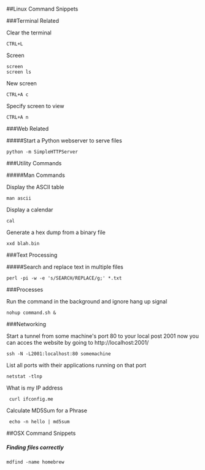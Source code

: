 ##Linux Command Snippets

###Terminal Related

Clear the terminal

    CTRL+L

Screen

    screen
    screen ls
    
New screen

    CTRL+A c

Specify screen to view

    CTRL+A n

###Web Related

#####Start a Python webserver to serve files

    python -m SimpleHTTPServer

###Utility Commands

#####Man Commands

Display the ASCII table

    man ascii
    
Display a calendar

    cal
    
Generate a hex dump from a binary file

    xxd blah.bin

###Text Processing

#####Search and replace text in multiple files

    perl -pi -w -e 's/SEARCH/REPLACE/g;' *.txt
    
###Processes

Run the command in the background and ignore hang up signal

    nohup command.sh &

###Networking

Start a tunnel from some machine's port 80 to your local post 2001 now you can acces the website by going to http://localhost:2001/

    ssh -N -L2001:localhost:80 somemachine

List all ports with their applications running on that port

    netstat -tlnp

What is my IP address

     curl ifconfig.me

Calculate MD5Sum for a Phrase

     echo -n hello | md5sum

##OSX Command Snippets

##### Finding files correctly

    mdfind -name homebrew
    
